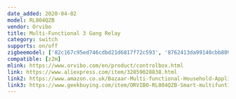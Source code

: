 ```yaml
---
date_added: 2020-04-02
model: RL804QZB
vendor: Orvibo
title: Multi-Functional 3 Gang Relay
category: switch
supports: on/off
zigbeemodel: ['82c167c95ed746cdbd21d6817f72c593', '8762413da99140cbb809195ff40f8c51']
compatible: [z2m]
mlink: https://www.orvibo.com/en/product/controlbox.html
link: https://www.aliexpress.com/item/32859028838.html
link2: https://www.amazon.co.uk/Bazaar-Multi-functional-Household-Appliances-Control/dp/B071RJNG3J
link3: https://www.geekbuying.com/item/ORVIBO-RL804QZB-Smart-multifuntional-relay-368618.html
---
```

